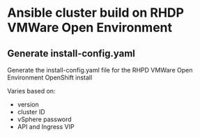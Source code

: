 # Ansible cluster build on RHDP VMWare Open Environment

## Generate install-config.yaml

Generate the install-config.yaml file for the RHPD VMWare Open Environment OpenShift install

Varies based on:

- version
- cluster ID
- vSphere password
- API and Ingress VIP

